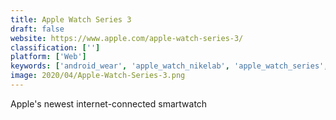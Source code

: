 ```yaml
---
title: Apple Watch Series 3
draft: false 
website: https://www.apple.com/apple-watch-series-3/
classification: ['']
platform: ['Web']
keywords: ['android_wear', 'apple_watch_nikelab', 'apple_watch_series', 'dji_osmo_pocket', 'flicktype', 'huntertray', 'ionic', 'jawbone_up3', 'lily', 'lunar', 'moto_360', 'outcast_for_apple_watch', 'palm', 'silentmode', 'spectacles', 'versa']
image: 2020/04/Apple-Watch-Series-3.png
---
```

Apple's newest internet-connected smartwatch
